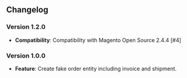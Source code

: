 ## Changelog

### Version 1.2.0
- **Compatibility**: Compatibility with Magento Open Source 2.4.4 [#4]

### Version 1.0.0
- **Feature**: Create fake order entity including invoice and shipment.
